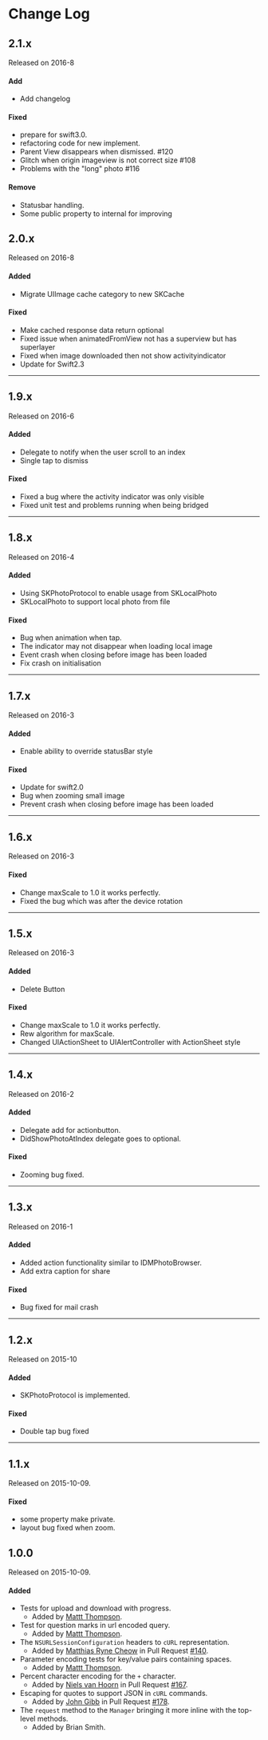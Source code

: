 # Change Log

## 2.1.x
Released on 2016-8

#### Add
- Add changelog

#### Fixed
- prepare for swift3.0. 
- refactoring code for new implement.
- Parent View disappears when dismissed. #120
- Glitch when origin imageview is not correct size #108 
- Problems with the "long" photo #116 

#### Remove
- Statusbar handling. 
- Some public property to internal for improving

## 2.0.x
Released on 2016-8

#### Added
- Migrate UIImage cache category to new SKCache

#### Fixed
- Make cached response data return optional
- Fixed issue when animatedFromView not has a superview but has superlayer
- Fixed when image downloaded then not show activityindicator
- Update for Swift2.3

--- 

## 1.9.x
Released on 2016-6

#### Added
- Delegate to notify when the user scroll to an index
- Single tap to dismiss

#### Fixed
- Fixed a bug where the activity indicator was only visible
- Fixed unit test and problems running when being bridged

---

## 1.8.x
Released on 2016-4

#### Added
- Using SKPhotoProtocol to enable usage from SKLocalPhoto 
- SKLocalPhoto to support local photo from file

#### Fixed
- Bug when animation when tap.
- The indicator may not disappear when loading local image
- Event crash when closing before image has been loaded
- Fix crash on initialisation

---

## 1.7.x
Released on 2016-3

#### Added
- Enable ability to override statusBar style

#### Fixed
- Update for swift2.0
- Bug when zooming small image
- Prevent crash when closing before image has been loaded

---

## 1.6.x
Released on 2016-3

#### Fixed
- Change maxScale to 1.0 it works perfectly.
- Fixed the bug which was after the device rotation

---

## 1.5.x
Released on 2016-3

#### Added
- Delete Button

#### Fixed
- Change maxScale to 1.0 it works perfectly.
- Rew algorithm for maxScale.
- Changed UIActionSheet to UIAlertController with ActionSheet style

---

## 1.4.x
Released on 2016-2

#### Added
- Delegate add for actionbutton.
- DidShowPhotoAtIndex delegate goes to optional. 

#### Fixed
- Zooming bug fixed.

---

## 1.3.x
Released on 2016-1

#### Added
- Added action functionality similar to IDMPhotoBrowser.
- Add extra caption for share

#### Fixed
- Bug fixed for mail crash


--- 

## 1.2.x
Released on 2015-10

#### Added
- SKPhotoProtocol is implemented.

#### Fixed
- Double tap bug fixed

---

## 1.1.x
Released on 2015-10-09.

#### Fixed
- some property make private.
- layout bug fixed when zoom.

## 1.0.0
Released on 2015-10-09.

#### Added
- Tests for upload and download with progress.
  - Added by [Mattt Thompson](https://github.com/mattt).
- Test for question marks in url encoded query.
  - Added by [Mattt Thompson](https://github.com/mattt).
- The `NSURLSessionConfiguration` headers to `cURL` representation.
  - Added by [Matthias Ryne Cheow](https://github.com/rynecheow) in Pull Request
  [#140](https://github.com/Alamofire/Alamofire/pull/140).
- Parameter encoding tests for key/value pairs containing spaces.
  - Added by [Mattt Thompson](https://github.com/mattt).
- Percent character encoding for the `+` character.
  - Added by [Niels van Hoorn](https://github.com/nvh) in Pull Request
  [#167](https://github.com/Alamofire/Alamofire/pull/167).
- Escaping for quotes to support JSON in `cURL` commands.
  - Added by [John Gibb](https://github.com/johngibb) in Pull Request
  [#178](https://github.com/Alamofire/Alamofire/pull/178).
- The `request` method to the `Manager` bringing it more inline with the top-level methods.
  - Added by Brian Smith.
